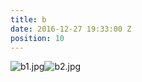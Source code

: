 ```yaml
---
title: b
date: 2016-12-27 19:33:00 Z
position: 10
---
```


![b1.jpg](/uploads/b1.jpg)![b2.jpg](/uploads/b2.jpg)